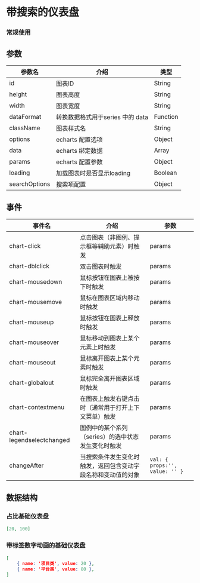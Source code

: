 # 带搜索的仪表盘

### 常规使用

<vEcharts-demo
    demo-height="300px"
    source-code="common-charts:::GaugeSearch/GaugeSearch-demo"
/>

## 参数

| 参数名        | 介绍                             | 类型     |
| ------------- | -------------------------------- | -------- |
| id            | 图表ID                           | String   |
| height        | 图表高度                         | String   |
| width         | 图表宽度                         | String   |
| dataFormat    | 转换数据格式用于series 中的 data | Function |
| className     | 图表样式名                       | String   |
| options       | echarts 配置选项                 | Object   |
| data          | echarts 绑定数据                 | Array    |
| params        | echarts 配置参数                 | Object   |
| loading       | 加载图表时是否显示loading        | Boolean  |
| searchOptions | 搜索项配置                       | Object   |

## 事件

| 事件名                    | 介绍                                                         | 参数                           |
| ------------------------- | ------------------------------------------------------------ | ------------------------------ |
| chart-click               | 点击图表（非图例、提示框等辅助元素）时触发                   | params                         |
| chart-dblclick            | 双击图表时触发                                               | params                         |
| chart-mousedown           | 鼠标按钮在图表上被按下时触发                                 | params                         |
| chart-mousemove           | 鼠标在图表区域内移动时触发                                   | params                         |
| chart-mouseup             | 鼠标按钮在图表上释放时触发                                   | params                         |
| chart-mouseover           | 鼠标移动到图表上某个元素上时触发                             | params                         |
| chart-mouseout            | 鼠标离开图表上某个元素时触发                                 | params                         |
| chart-globalout           | 鼠标完全离开图表区域时触发                                   | params                         |
| chart-contextmenu         | 在图表上触发右键点击时（通常用于打开上下文菜单）触发         | params                         |
| chart-legendselectchanged | 图例中的某个系列（series）的选中状态发生变化时触发           | params                         |
| changeAfter               | 当搜索条件发生变化时触发，返回包含变动字段名称和变动值的对象 | `val: { props:'', value: '' }` |

## 数据结构

### 占比基础仪表盘

```json
[20, 100]
```

### 带标签数字动画的基础仪表盘

```json
[
    { name: '项目类', value: 20 },
    { name: '平台类', value: 80 },
]
```


